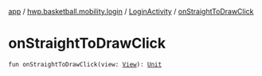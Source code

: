 [app](../../index.md) / [hwp.basketball.mobility.login](../index.md) / [LoginActivity](index.md) / [onStraightToDrawClick](.)

# onStraightToDrawClick

`fun onStraightToDrawClick(view: `[`View`](https://developer.android.com/reference/android/view/View.html)`): `[`Unit`](https://kotlinlang.org/api/latest/jvm/stdlib/kotlin/-unit/index.html)